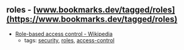 roles - [www.bookmarks.dev/tagged/roles](https://www.bookmarks.dev/tagged/roles)
---
* [Role-based access control - Wikipedia](https://en.wikipedia.org/wiki/Role-based_access_control)
    * tags: [security](../tags/security.md), [roles](../tags/roles.md), [access-control](../tags/access-control.md)
